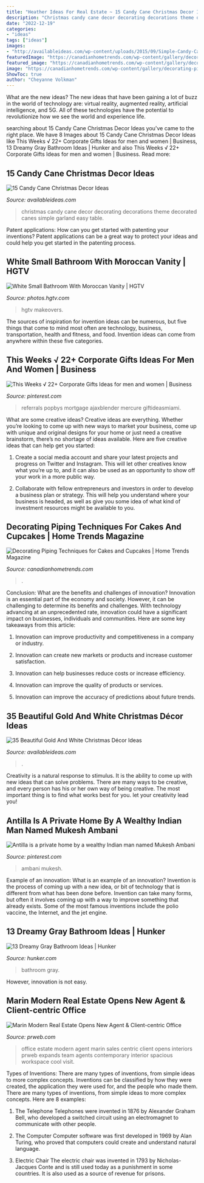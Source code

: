 ```yaml
---
title: "Heather Ideas For Real Estate ~ 15 Candy Cane Christmas Decor Ideas"
description: "Christmas candy cane decor decorating decorations theme decorated canes simple garland easy table"
date: "2022-12-19"
categories:
- "ideas"
tags: ["ideas"]
images:
- "http://availableideas.com/wp-content/uploads/2015/09/Simple-Candy-Cane-Christmas-Decor.jpg"
featuredImage: "https://canadianhometrends.com/wp-content/gallery/decorating-piping-techniques-for-cakes-and-cupcakes/cake-piping.jpg"
featured_image: "https://canadianhometrends.com/wp-content/gallery/decorating-piping-techniques-for-cakes-and-cupcakes/cake-piping.jpg"
image: "https://canadianhometrends.com/wp-content/gallery/decorating-piping-techniques-for-cakes-and-cupcakes/cake-piping.jpg"
ShowToc: true
author: "Cheyanne Volkman"
---
```



What are the new ideas?
The new ideas that have been gaining a lot of buzz in the world of technology are: virtual reality, augmented reality, artificial intelligence, and 5G. All of these technologies have the potential to revolutionize how we see the world and experience life.

	

		
searching about 15 Candy Cane Christmas Decor Ideas you've came to the right place. We have 8 Images about 15 Candy Cane Christmas Decor Ideas like This Weeks √ 22+ Corporate Gifts Ideas for men and women | Business, 13 Dreamy Gray Bathroom Ideas | Hunker and also This Weeks √ 22+ Corporate Gifts Ideas for men and women | Business. Read more:
		
    
## 15 Candy Cane Christmas Decor Ideas

<img loading=lazy src="http://availableideas.com/wp-content/uploads/2015/09/Simple-Candy-Cane-Christmas-Decor.jpg" onerror="this.onerror=null;this.src='https://tse2.mm.bing.net/th?id=OIP.-W4x5GmigBRfrKUSnuhRwwDIEs&amp;pid=15.1';" alt="15 Candy Cane Christmas Decor Ideas">

_Source: availableideas.com_

>christmas candy cane decor decorating decorations theme decorated canes simple garland easy table. 

	

Patent applications: How can you get started with patenting your inventions?
Patent applications can be a great way to protect your ideas and could help you get started in the patenting process.

    
## White Small Bathroom With Moroccan Vanity | HGTV

<img loading=lazy src="https://hgtvhome.sndimg.com/content/dam/images/hgtv/fullset/2018/1/22/1/IO_Stephanie-Hatten_Vintage-Charm_001.jpg.rend.hgtvcom.966.1449.suffix/1516633046764.jpeg" onerror="this.onerror=null;this.src='https://tse2.mm.bing.net/th?id=OIP.c0ywuMFoCoe92nlV5787EgHaLH&amp;pid=15.1';" alt="White Small Bathroom With Moroccan Vanity | HGTV">

_Source: photos.hgtv.com_

>hgtv makeovers. 

	

The sources of inspiration for invention ideas can be numerous, but five things that come to mind most often are technology, business, transportation, health and fitness, and food. Invention ideas can come from anywhere within these five categories.

    
## This Weeks √ 22+ Corporate Gifts Ideas For Men And Women | Business

<img loading=lazy src="https://i.pinimg.com/736x/e4/94/f5/e494f53c867dd49b59fabee805988df4.jpg" onerror="this.onerror=null;this.src='https://tse3.mm.bing.net/th?id=OIP.c6z9aBTHfH57rmlOLeukkgHaJ6&amp;pid=15.1';" alt="This Weeks √ 22+ Corporate Gifts Ideas for men and women | Business">

_Source: pinterest.com_

>referrals popbys mortgage ajaxblender mercure giftideasmiami. 

	

What are some creative ideas?
Creative ideas are everything. Whether you’re looking to come up with new ways to market your business, come up with unique and original designs for your home or just need a creative brainstorm, there’s no shortage of ideas available. Here are five creative ideas that can help get you started:
1. Create a social media account and share your latest projects and progress on Twitter and Instagram. This will let other creatives know what you’re up to, and it can also be used as an opportunity to show off your work in a more public way.

2. Collaborate with fellow entrepreneurs and investors in order to develop a business plan or strategy. This will help you understand where your business is headed, as well as give you some idea of what kind of investment resources might be available to you.


    
## Decorating Piping Techniques For Cakes And Cupcakes | Home Trends Magazine

<img loading=lazy src="https://canadianhometrends.com/wp-content/gallery/decorating-piping-techniques-for-cakes-and-cupcakes/cake-piping.jpg" onerror="this.onerror=null;this.src='https://tse3.mm.bing.net/th?id=OIP.7ny3ZC-qfLYKhP2cx_VW6wAAAA&amp;pid=15.1';" alt="Decorating Piping Techniques for Cakes and Cupcakes | Home Trends Magazine">

_Source: canadianhometrends.com_

>. 

	

Conclusion: What are the benefits and challenges of innovation?
Innovation is an essential part of the economy and society. However, it can be challenging to determine its benefits and challenges. With technology advancing at an unprecedented rate, innovation could have a significant impact on businesses, individuals and communities. Here are some key takeaways from this article:
1. Innovation can improve productivity and competitiveness in a company or industry.

2. Innovation can create new markets or products and increase customer satisfaction.

3. Innovation can help businesses reduce costs or increase efficiency.

4. Innovation can improve the quality of products or services.

5. Innovation can improve the accuracy of predictions about future trends.

    
## 35 Beautiful Gold And White Christmas Décor Ideas

<img loading=lazy src="http://www.availableideas.com/wp-content/uploads/2015/09/Gold-And-White-Christmas-Décor-Ideas-33.jpg" onerror="this.onerror=null;this.src='https://tse4.mm.bing.net/th?id=OIP.6P7udyTCiQYueauW-od2uQHaLH&amp;pid=15.1';" alt="35 Beautiful Gold And White Christmas Décor Ideas">

_Source: availableideas.com_

>. 

	

Creativity is a natural response to stimulus. It is the ability to come up with new ideas that can solve problems. There are many ways to be creative, and every person has his or her own way of being creative. The most important thing is to find what works best for you. let your creativity lead you!

    
## Antilla Is A Private Home By A Wealthy Indian Man Named Mukesh Ambani

<img loading=lazy src="https://i.pinimg.com/736x/fa/94/90/fa9490c3dbef8cad4c798a0adf4558a6.jpg" onerror="this.onerror=null;this.src='https://tse2.mm.bing.net/th?id=OIP.ivadksItlYfz0wMyx1bQYwHaKC&amp;pid=15.1';" alt="Antilla is a private home by a wealthy Indian man named Mukesh Ambani">

_Source: pinterest.com_

>ambani mukesh. 

	

Example of an innovation: What is an example of an innovation?
Invention is the process of coming up with a new idea, or bit of technology that is different from what has been done before. Invention can take many forms, but often it involves coming up with a way to improve something that already exists. Some of the most famous inventions include the polio vaccine, the Internet, and the jet engine.

    
## 13 Dreamy Gray Bathroom Ideas | Hunker

<img loading=lazy src="https://img.hunkercdn.com/640/ppds/c4a7b615-fc46-4695-a16f-29e23f61f21a.jpg" onerror="this.onerror=null;this.src='https://tse4.mm.bing.net/th?id=OIP.2nCoYt6IhhH2FISV3WipaAHaJ3&amp;pid=15.1';" alt="13 Dreamy Gray Bathroom Ideas | Hunker">

_Source: hunker.com_

>bathroom gray. 

	

However, innovation is not easy.

    
## Marin Modern Real Estate Opens New Agent &amp; Client-centric Office

<img loading=lazy src="http://ww1.prweb.com/prfiles/2012/05/01/9466516/office2.jpg" onerror="this.onerror=null;this.src='https://tse2.mm.bing.net/th?id=OIP.sixzrJZsnXpJG9_nsvvfXAHaE6&amp;pid=15.1';" alt="Marin Modern Real Estate Opens New Agent &amp; Client-centric Office">

_Source: prweb.com_

>office estate modern agent marin sales centric client opens interiors prweb expands team agents contemporary interior spacious workspace cool visit. 

	

Types of Inventions: There are many types of inventions, from simple ideas to more complex concepts.
Inventions can be classified by how they were created, the application they were used for, and the people who made them. There are many types of inventions, from simple ideas to more complex concepts. Here are 8 examples:
1. The Telephone 
Telephones were invented in 1876 by Alexander Graham Bell, who developed a switched circuit using an electromagnet to communicate with other people.

2. The Computer 
Computer software was first developed in 1969 by Alan Turing, who proved that computers could create and understand natural language.

3. Electric Chair 
The electric chair was invented in 1793 by Nicholas-Jacques Conte and is still used today as a punishment in some countries. It is also used as a source of revenue for prisons. 

